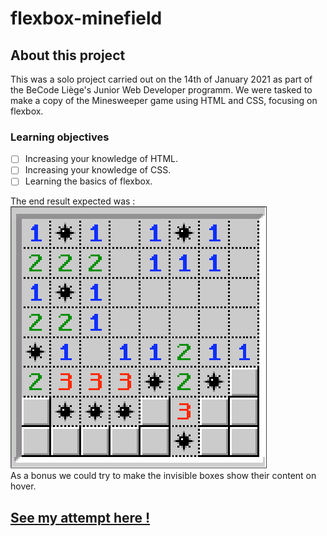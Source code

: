 # flexbox-minefield

## About this project

This was a solo project carried out on the 14th of January 2021 as part of the BeCode Liège's Junior Web Developer programm. We were tasked to make a copy of the Minesweeper game using HTML and CSS, focusing on flexbox.

### Learning objectives

- [ ] Increasing your knowledge of HTML.
- [ ] Increasing your knowledge of CSS.
- [ ] Learning the basics of flexbox.

The end result expected was : 
<br>
![image](images/end-result.png)
<br>
As a bonus we could try to make the invisible boxes show their content on hover.

## [See my attempt here !](https://charlottemoureau.github.io/flexbox-minefield/)
